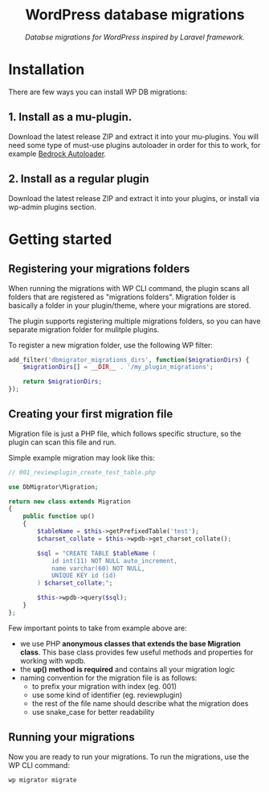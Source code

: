 <h1 align=center>WordPress database migrations</h1>
<p align=center><i>Databse migrations for WordPress inspired by Laravel framework.</i></p>

# Installation
There are few ways you can install WP DB migrations:

## 1. Install as a mu-plugin.
Download the latest release ZIP and extract it into your mu-plugins. You will need some type of must-use plugins autoloader in order for this to work, for example [Bedrock Autoloader](https://github.com/roots/bedrock-autoloader).

## 2. Install as a regular plugin
Download the latest release ZIP and extract it into your plugins, or install via wp-admin plugins section.

# Getting started
## Registering your migrations folders
When running the migrations with WP CLI command, the plugin scans all folders that are registered as "migrations folders". Migration folder is basically a folder in your plugin/theme, where your migrations are stored.

The plugin supports registering multiple migrations folders, so you can have separate migration folder for mulitple plugins.

To register a new migration folder, use the following WP filter:
```PHP
add_filter('dbmigrator_migrations_dirs', function($migrationDirs) {
    $migrationDirs[] = __DIR__ . '/my_plugin_migrations';

    return $migrationDirs;
});

```

## Creating your first migration file
Migration file is just a PHP file, which follows specific structure, so the plugin can scan this file and run.

Simple example migration may look like this:

```PHP
// 001_reviewplugin_create_test_table.php

use DbMigrator\Migration;

return new class extends Migration
{
    public function up()
    {
        $tableName = $this->getPrefixedTable('test');
        $charset_collate = $this->wpdb->get_charset_collate();

        $sql = "CREATE TABLE $tableName (
            id int(11) NOT NULL auto_increment,
            name varchar(60) NOT NULL,
            UNIQUE KEY id (id)
        ) $charset_collate;";

        $this->wpdb->query($sql);
    }
};
```

Few important points to take from example above are:
- we use PHP **anonymous classes that extends the base Migration class**. This base class provides few useful methods and properties for working with wpdb.
- the **up() method is required** and contains all your migration logic
- naming convention for the migration file is as follows:
  - to prefix your migration with index (eg. 001)
  - use some kind of identifier (eg. reviewplugin)
  - the rest of the file name should describe what the migration does
  - use snake_case for better readability

## Running your migrations
Now you are ready to run your migrations. To run the migrations, use the WP CLI command:
```
wp migrator migrate
```
